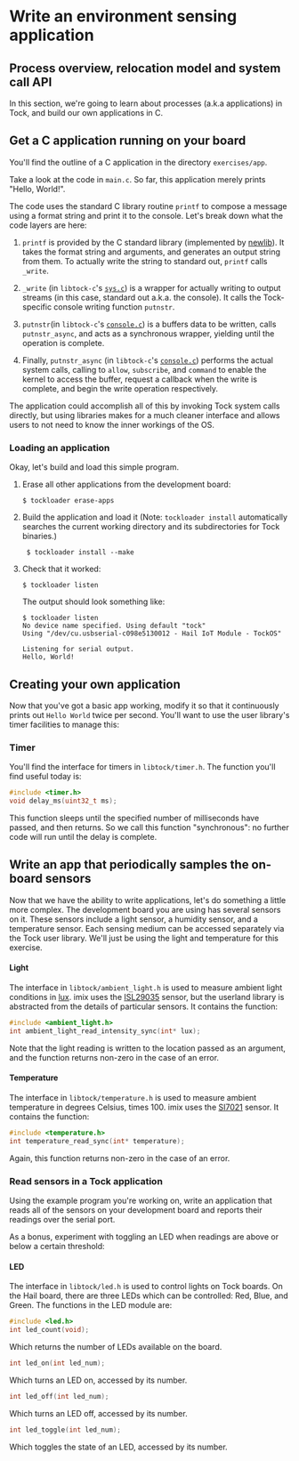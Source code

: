 # Write an environment sensing application

## Process overview, relocation model and system call API

In this section, we're going to learn about processes (a.k.a applications) in
Tock, and build our own applications in C.

## Get a C application running on your board

You'll find the outline of a C application in the directory `exercises/app`.

Take a look at the code in `main.c`. So far, this application merely prints
"Hello, World!".

The code uses the standard C library routine `printf` to compose a message using
a format string and print it to the console. Let's break down what the code
layers are here:

1. `printf` is provided by the C standard library (implemented by
   [newlib](https://sourceware.org/newlib/)). It takes the format string and
   arguments, and generates an output string from them. To actually write the
   string to standard out, `printf` calls `_write`.

2. `_write` (in `libtock-c`'s
   [`sys.c`](https://github.com/tock/libtock-c/tree/master/libtock/sys.c)) is a
   wrapper for actually writing to output streams (in this case, standard out
   a.k.a. the console). It calls the Tock-specific console writing function
   `putnstr`.

3. `putnstr`(in `libtock-c`'s
   [`console.c`](https://github.com/tock/libtock-c/tree/master/libtock/console.c))
   is a buffers data to be written, calls `putnstr_async`, and acts as a
   synchronous wrapper, yielding until the operation is complete.

4. Finally, `putnstr_async` (in `libtock-c`'s
   [`console.c`](https://github.com/tock/libtock-c/tree/master/libtock/console.c))
   performs the actual system calls, calling to `allow`, `subscribe`, and
   `command` to enable the kernel to access the buffer, request a callback when
   the write is complete, and begin the write operation respectively.

The application could accomplish all of this by invoking Tock system calls
directly, but using libraries makes for a much cleaner interface and allows
users to not need to know the inner workings of the OS.

### Loading an application

Okay, let's build and load this simple program.

1.  Erase all other applications from the development board:

        $ tockloader erase-apps

2.  Build the application and load it (Note: `tockloader install` automatically
    searches the current working directory and its subdirectories for Tock
    binaries.)

         $ tockloader install --make

3.  Check that it worked:

        $ tockloader listen

    The output should look something like:

    ```
    $ tockloader listen
    No device name specified. Using default "tock"
    Using "/dev/cu.usbserial-c098e5130012 - Hail IoT Module - TockOS"

    Listening for serial output.
    Hello, World!
    ```

## Creating your own application

Now that you've got a basic app working, modify it so that it continuously
prints out `Hello World` twice per second. You'll want to use the user library's
timer facilities to manage this:

### Timer

You'll find the interface for timers in `libtock/timer.h`. The function you'll
find useful today is:

```c
#include <timer.h>
void delay_ms(uint32_t ms);
```

This function sleeps until the specified number of milliseconds have passed, and
then returns. So we call this function "synchronous": no further code will run
until the delay is complete.

## Write an app that periodically samples the on-board sensors

Now that we have the ability to write applications, let's do something a little
more complex. The development board you are using has several sensors on it.
These sensors include a light sensor, a humidity sensor, and a temperature
sensor. Each sensing medium can be accessed separately via the Tock user
library. We'll just be using the light and temperature for this exercise.

#### Light

The interface in `libtock/ambient_light.h` is used to measure ambient light
conditions in [lux](https://en.wikipedia.org/wiki/Lux). imix uses the
[ISL29035](https://www.intersil.com/en/products/optoelectronics/ambient-light-sensors/light-to-digital-sensors/ISL29035.html)
sensor, but the userland library is abstracted from the details of particular
sensors. It contains the function:

```c
#include <ambient_light.h>
int ambient_light_read_intensity_sync(int* lux);
```

Note that the light reading is written to the location passed as an argument,
and the function returns non-zero in the case of an error.

#### Temperature

The interface in `libtock/temperature.h` is used to measure ambient temperature
in degrees Celsius, times 100. imix uses the
[SI7021](https://www.silabs.com/products/sensors/humidity-sensors/Pages/si7013-20-21.aspx)
sensor. It contains the function:

```c
#include <temperature.h>
int temperature_read_sync(int* temperature);
```

Again, this function returns non-zero in the case of an error.

### Read sensors in a Tock application

Using the example program you're working on, write an application that reads all
of the sensors on your development board and reports their readings over the
serial port.

As a bonus, experiment with toggling an LED when readings are above or below a
certain threshold:

#### LED

The interface in `libtock/led.h` is used to control lights on Tock boards. On
the Hail board, there are three LEDs which can be controlled: Red, Blue, and
Green. The functions in the LED module are:

```c
#include <led.h>
int led_count(void);
```

Which returns the number of LEDs available on the board.

```c
int led_on(int led_num);
```

Which turns an LED on, accessed by its number.

```c
int led_off(int led_num);
```

Which turns an LED off, accessed by its number.

```c
int led_toggle(int led_num);
```

Which toggles the state of an LED, accessed by its number.
